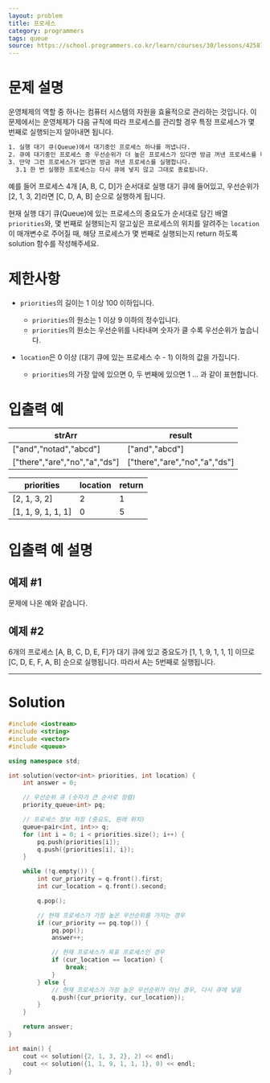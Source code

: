 ```yaml
---
layout: problem
title: 프로세스
category: programmers
tags: queue
source: https://school.programmers.co.kr/learn/courses/30/lessons/42587
---
```


# 문제 설명

운영체제의 역할 중 하나는 컴퓨터 시스템의 자원을 효율적으로 관리하는 것입니다. 이 문제에서는 운영체제가 다음 규칙에 따라 프로세스를 관리할 경우 특정 프로세스가 몇 번째로 실행되는지 알아내면 됩니다.

```txt
1. 실행 대기 큐(Queue)에서 대기중인 프로세스 하나를 꺼냅니다.
2. 큐에 대기중인 프로세스 중 우선순위가 더 높은 프로세스가 있다면 방금 꺼낸 프로세스를 다시 큐에 넣습니다.
3. 만약 그런 프로세스가 없다면 방금 꺼낸 프로세스를 실행합니다.
  3.1 한 번 실행한 프로세스는 다시 큐에 넣지 않고 그대로 종료됩니다.
```

예를 들어 프로세스 4개 [A, B, C, D]가 순서대로 실행 대기 큐에 들어있고, 우선순위가 [2, 1, 3, 2]라면 [C, D, A, B] 순으로 실행하게 됩니다.

현재 실행 대기 큐(Queue)에 있는 프로세스의 중요도가 순서대로 담긴 배열 `priorities`와, 몇 번째로 실행되는지 알고싶은 프로세스의 위치를 알려주는 `location`이 매개변수로 주어질 때, 해당 프로세스가 몇 번째로 실행되는지 return 하도록 solution 함수를 작성해주세요.

# 제한사항

- `priorities`의 길이는 1 이상 100 이하입니다.
    - `priorities`의 원소는 1 이상 9 이하의 정수입니다.
    - `priorities`의 원소는 우선순위를 나타내며 숫자가 클 수록 우선순위가 높습니다.

- `location`은 0 이상 (대기 큐에 있는 프로세스 수 - 1) 이하의 값을 가집니다.
    - `priorities`의 가장 앞에 있으면 0, 두 번째에 있으면 1 … 과 같이 표현합니다.

# 입출력 예

| strArr | result |
| --- | --- |
| ["and","notad","abcd"] | ["and","abcd"] |
| ["there","are","no","a","ds"] | ["there","are","no","a","ds"] |

| priorities | location | return |
| --- | --- | --- |
| [2, 1, 3, 2] | 2 | 1 |
| [1, 1, 9, 1, 1, 1] | 0 | 5 |

# 입출력 예 설명

## 예제 #1

문제에 나온 예와 같습니다.

## 예제 #2

6개의 프로세스 [A, B, C, D, E, F]가 대기 큐에 있고 중요도가 [1, 1, 9, 1, 1, 1] 이므로 [C, D, E, F, A, B] 순으로 실행됩니다. 따라서 A는 5번째로 실행됩니다.

---

# Solution

```cpp
#include <iostream>
#include <string>
#include <vector>
#include <queue>

using namespace std;

int solution(vector<int> priorities, int location) {
    int answer = 0;

    // 우선순위 큐 (숫자가 큰 순서로 정렬)
    priority_queue<int> pq;

    // 프로세스 정보 저장 (중요도, 원래 위치)
    queue<pair<int, int>> q;
    for (int i = 0; i < priorities.size(); i++) {
        pq.push(priorities[i]);
        q.push({priorities[i], i});
    }

    while (!q.empty()) {
        int cur_priority = q.front().first;
        int cur_location = q.front().second;

        q.pop();

        // 현재 프로세스가 가장 높은 우선순위를 가지는 경우
        if (cur_priority == pq.top()) {
            pq.pop();
            answer++;

            // 현재 프로세스가 목표 프로세스인 경우
            if (cur_location == location) {
                break;
            }
        } else {
            // 현재 프로세스가 가장 높은 우선순위가 아닌 경우, 다시 큐에 넣음
            q.push({cur_priority, cur_location});
        }
    }

    return answer;
}

int main() {
    cout << solution({2, 1, 3, 2}, 2) << endl;
    cout << solution({1, 1, 9, 1, 1, 1}, 0) << endl;
}
```
